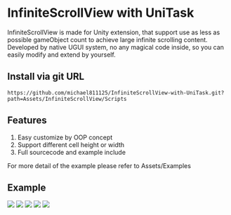 # InfiniteScrollView with UniTask
InfiniteScrollView is made for Unity extension, that support use as less as possible gameObject count to achieve large infinite scrolling content. 
Developed by native UGUI system, no any magical code inside, so you can easily modify and extend by yourself.

## Install via git URL
``` 
https://github.com/michael811125/InfiniteScrollView-with-UniTask.git?path=Assets/InfiniteScrollView/Scripts
```

## Features
1. Easy customize by OOP concept
2. Support different cell height or width
3. Full sourcecode and example include

For more detail of the example please refer to Assets/Examples

## Example
<img src="https://i.imgur.com/SjkEqnQ.png">
<img src="https://imgur.com/mk39LUO.png">
<img src="https://imgur.com/13rwdCO.png">
<img src="https://imgur.com/nxdvC1e.png">
<img src="https://imgur.com/wlUMawU.png">